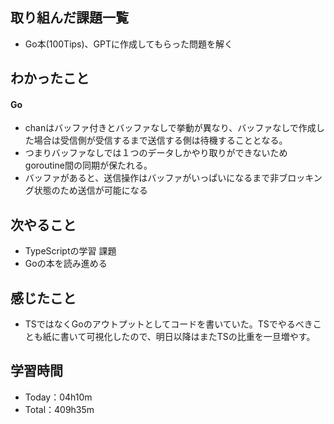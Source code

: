 ## 取り組んだ課題一覧
- Go本(100Tips)、GPTに作成してもらった問題を解く

## わかったこと
#### Go
- chanはバッファ付きとバッファなしで挙動が異なり、バッファなしで作成した場合は受信側が受信するまで送信する側は待機することとなる。
- つまりバッファなしでは１つのデータしかやり取りができないためgoroutine間の同期が保たれる。
- バッファがあると、送信操作はバッファがいっぱいになるまで非ブロッキング状態のため送信が可能になる

## 次やること
- TypeScriptの学習 課題
- Goの本を読み進める

## 感じたこと
- TSではなくGoのアウトプットとしてコードを書いていた。TSでやるべきことも紙に書いて可視化したので、明日以降はまたTSの比重を一旦増やす。

## 学習時間
- Today：04h10m
- Total：409h35m
